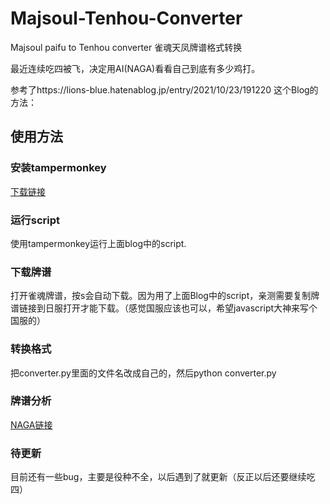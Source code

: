 # Majsoul-Tenhou-Converter
Majsoul paifu to Tenhou converter 雀魂天凤牌谱格式转换

最近连续吃四被飞，决定用AI(NAGA)看看自己到底有多少鸡打。

参考了https://lions-blue.hatenablog.jp/entry/2021/10/23/191220 这个Blog的方法：

## 使用方法
### 安装tampermonkey
[下载链接](https://www.tampermonkey.net/)

### 运行script
使用tampermonkey运行上面blog中的script.

### 下载牌谱
打开雀魂牌谱，按s会自动下载。因为用了上面Blog中的script，亲测需要复制牌谱链接到日服打开才能下载。（感觉国服应该也可以，希望javascript大神来写个国服的）

### 转换格式
把converter.py里面的文件名改成自己的，然后python converter.py

### 牌谱分析
[NAGA链接](https://naga.dmv.nico/naga_report/order_form/)

### 待更新
目前还有一些bug，主要是役种不全，以后遇到了就更新（反正以后还要继续吃四）
